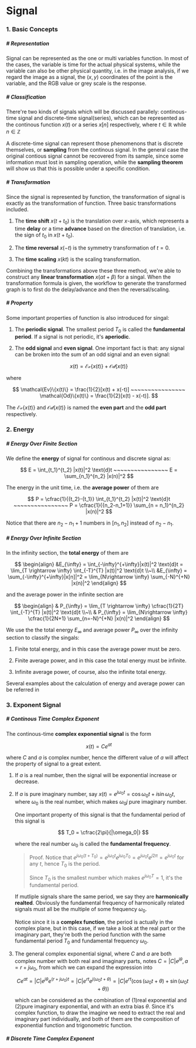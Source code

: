 # Signal

### 1. Basic Concepts 

##### # Representation

Signal can be represented as the one or multi variables function. In most of the cases, the variable is time for the actual physical systems, while the variable can also be other physical quantity, i.e. in the image analysis, if we regard the image as a signal, the $(x,y)$ coordinates of the point is the variable, and the RGB value or grey scale is the response.



##### # Classification

There're two kinds of signals which will be discussed parallely: continous-time signal and discrete-time signal(series), which can be represented as the continous function $x(t)$ or a series $x[n]$ respectively, where $t\in\mathbb{R}$ while $n\in\mathbb{Z}$

A discrete-time signal can represent those phenomenons that is discrete themselves, or **sampling** from the continous signal. In the general case the original contious signal cannot be recovered from its sample, since some information must lost in sampling operation, while the **sampling theorem** will show us that this is possible under a specific condition.



##### # Transformation

Since the signal is represented by function, the transformation of signal is exactly as the transformation of function. Three basic transformations included.

1. The **time shift** $x(t+t_0)$ is the translation over $x$-axis, which represents a time **delay** or a time **advance** based on the direction of translation, i.e. the sign of $t_0$ in $x(t+t_0)$.

2. The **time reversal** $x(-t)$ is the symmetry transformation of $t=0$.

3. The **time scaling** $x(kt)$ is the scaling transformation.

Combining the transformations above these three method, we're able to construct any **linear transformation** $x(\alpha t + \beta)$ for a singal. When the transformation formula is given, the workflow to generate the transformed graph is to first do the delay/advance and then the reversal/scaling.



##### # Property 

Some important properties of function is also introduced for singal:

1. The **periodic signal**. The smallest period $T_0$ is called the **fundamental period**. If a signal is not periodic, it's **aperiodic**.

2. The **odd signal** and **even signal**. One important fact is that: any signal can be broken into the sum of an odd signal and an even signal:

$$
x(t) = \mathcal{Ev}\{x(t)\} + \mathcal{Od}\{x(t)\}
$$

where

$$
\mathcal{Ev}\{x(t)\} = \frac{1}{2}[x(t) + x(-t)] ~~~~~~~~~~~~~~~~ \mathcal{Od}\{x(t)\} = \frac{1}{2}[x(t) - x(-t)].
$$

The $\mathcal{Ev}\{x(t)\}$ and $\mathcal{Od}\{x(t)\}$ is named the **even part** and the **odd part** respectively.



### 2. Energy

##### # Energy Over Finite Section

We define the **energy** of signal for continous and discrete signal as:

$$
E = \int_{t_1}^{t_2} |x(t)|^2 \text{d}t ~~~~~~~~~~~~~~~~
E = \sum_{n_1}^{n_2} |x(n)|^2
$$

The energy in the unit time, i.e. the **average power** of them are

$$
P = \cfrac{1}{{t_2}-{t_1}} \int_{t_1}^{t_2} |x(t)|^2 \text{d}t ~~~~~~~~~~~~~~~~
P = \cfrac{1}{{n_2-n_1+1}} \sum_{n = n_1}^{n_2} |x(n)|^2
$$

Notice that there are $n_2-n_1+1$ numbers in $[n_1, n_2]$ instead of $n_2-n_1$.



##### # Energy Over Infinite Section

In the infinity section, the **total energy** of them are

$$
\begin{align}
&E_{\infty} = \int_{-\infty}^{+\infty}|x(t)|^2 \text{d}t = \lim_{T \rightarrow \infty} \int_{-T}^{T} |x(t)|^2 \text{d}t \\~\\
&E_{\infty} = \sum_{-\infty}^{+\infty}|x[n]|^2 = \lim_{N\rightarrow \infty} \sum_{-N}^{+N} |x(n)|^2
\end{align}
$$

and the average power in the infinite section are

$$
\begin{align}
& P_{\infty} = \lim_{T \rightarrow \infty} \cfrac{1}{2T} \int_{-T}^{T} |x(t)|^2 \text{d}t \\~\\
& P_{\infty} = \lim_{N\rightarrow \infty} \cfrac{1}{2N+1} \sum_{n=-N}^{+N} |x(n)|^2
\end{align}
$$

We use the the total energy $E_{\infty}$ and average power $P_{\infty}$ over the infinity section to classify the singals:

1. Finite total energy, and in this case the average power must be zero.

2. Finite average power, and in this case the total energy must be infinite.

3. Infinite average power, of course, also the infinite total energy.

Several examples about the calculation of energy and average power can be referred in 



### 3. Exponent Signal

##### # Continous Time Complex Exponent

The continous-time **complex exponential signal** is the form

$$
x(t) = Ce^{at}
$$

where $C$ and $a$ is complex number, hence the different value of $a$ will affect the property of signal to a great extent.

1. If $a$ is a real number, then the signal will be exponential increase or decrease.

2. If $a$ is pure imaginary number, say $x(t) = e^{j\omega_0t} = \cos{\omega_{0}t} + i\sin{\omega_{0}t}$, where $\omega_{0}$ is the real number, which makes $\omega_{0}j$ pure imaginary number.

	One important property of this signal is that the fundamental period of this signal is

	$$
	T_0 = \cfrac{2\pi}{|\omega_0|}
	$$

	where the real number $\omega_{0}$ is called the **fundamental frequency**.

	> Proof. Notice that $e^{j \omega_0 (t+T_0)} = e^{j \omega_0 t}e^{j \omega_0 T_0} = e^{j \omega_0 t} e^{j 2\pi} = e^{j \omega_0 t}$ for any $t$, hence $T_{0}$ is the period.
	>
	> Since $T_{0}$ is the smallest number which makes $e^{j \omega_{0} T} = 1$, it's the fundamental period.

	If mutliple signals share the same period, we say they are **harmonically realted**. Obviously the fundamental frequency of harmonically related signals must all be the multiple of some frequency $\omega_{0}$.
	
	Notice since it is a **complex function**, the period is actually in the complex plane, but in this case, if we take a look at the real part or the imaginary part, they're both the period function with the same fundamental period $T_0$ and fundamental frequency $\omega_{0}$.

3. The general complex exponential signal, where $C$ and $a$ are both complex number with both real and imaginary parts, notes $C = |C|e^{j\theta}, a = r + j\omega_{0}$, from which we can expand the expression into

	$$
	Ce^{at} = |C|e^{j\theta}e^{(r+j\omega_{0})t} = |C|e^{rt}e^{j (\omega_{0}t + \theta)} = |C|e^{rt} (\cos{(\omega_{0}t+\theta)} + \sin{(\omega_{0}t+\theta))}
	$$

	which can be considered as the combination of (1)real exponential and (2)pure imaginary exponential, and with an extra bias $\theta$. Since it's complex function, to draw the imagine we need to extract the real and imaginary part individually, and both of them are the composition of exponential function and trigonometric function.



##### # Discrete Time Complex Exponent

































